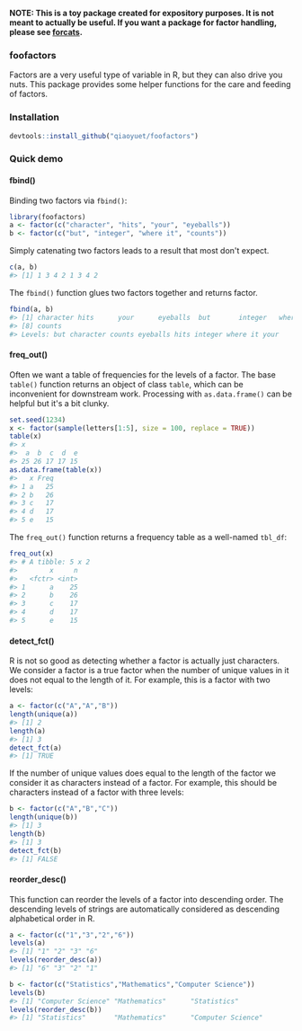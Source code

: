 **NOTE: This is a toy package created for expository purposes. It is not meant to actually be useful. If you want a package for factor handling, please see [forcats](https://cran.r-project.org/package=forcats).**

### foofactors

Factors are a very useful type of variable in R, but they can also drive you nuts. This package provides some helper functions for the care and feeding of factors.

### Installation

``` r
devtools::install_github("qiaoyuet/foofactors")
```

### Quick demo

#### fbind()

Binding two factors via `fbind()`:

``` r
library(foofactors)
a <- factor(c("character", "hits", "your", "eyeballs"))
b <- factor(c("but", "integer", "where it", "counts"))
```

Simply catenating two factors leads to a result that most don't expect.

``` r
c(a, b)
#> [1] 1 3 4 2 1 3 4 2
```

The `fbind()` function glues two factors together and returns factor.

``` r
fbind(a, b)
#> [1] character hits      your      eyeballs  but       integer   where it 
#> [8] counts   
#> Levels: but character counts eyeballs hits integer where it your
```

#### freq\_out()

Often we want a table of frequencies for the levels of a factor. The base `table()` function returns an object of class `table`, which can be inconvenient for downstream work. Processing with `as.data.frame()` can be helpful but it's a bit clunky.

``` r
set.seed(1234)
x <- factor(sample(letters[1:5], size = 100, replace = TRUE))
table(x)
#> x
#>  a  b  c  d  e 
#> 25 26 17 17 15
as.data.frame(table(x))
#>   x Freq
#> 1 a   25
#> 2 b   26
#> 3 c   17
#> 4 d   17
#> 5 e   15
```

The `freq_out()` function returns a frequency table as a well-named `tbl_df`:

``` r
freq_out(x)
#> # A tibble: 5 x 2
#>        x     n
#>   <fctr> <int>
#> 1      a    25
#> 2      b    26
#> 3      c    17
#> 4      d    17
#> 5      e    15
```

#### detect\_fct()

R is not so good as detecting whether a factor is actually just characters. We consider a factor is a true factor when the number of unique values in it does not equal to the length of it. For example, this is a factor with two levels:

``` r
a <- factor(c("A","A","B"))
length(unique(a))
#> [1] 2
length(a)
#> [1] 3
detect_fct(a)
#> [1] TRUE
```

If the number of unique values does equal to the length of the factor we consider it as characters instead of a factor. For example, this should be characters instead of a factor with three levels:

``` r
b <- factor(c("A","B","C"))
length(unique(b))
#> [1] 3
length(b)
#> [1] 3
detect_fct(b)
#> [1] FALSE
```

#### reorder\_desc()

This function can reorder the levels of a factor into descending order. The descending levels of strings are automatically considered as descending alphabetical order in R.

``` r
a <- factor(c("1","3","2","6"))
levels(a)
#> [1] "1" "2" "3" "6"
levels(reorder_desc(a))
#> [1] "6" "3" "2" "1"

b <- factor(c("Statistics","Mathematics","Computer Science"))
levels(b)
#> [1] "Computer Science" "Mathematics"      "Statistics"
levels(reorder_desc(b))
#> [1] "Statistics"       "Mathematics"      "Computer Science"
```
